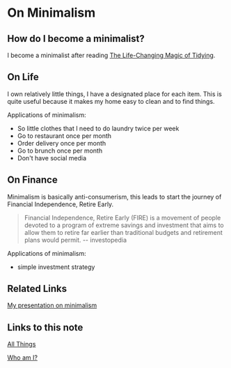 # On Minimalism

## How do I become a minimalist?

I become a minimalist after reading [The Life-Changing Magic of Tidying](https://www.amazon.co.uk/Life-Changing-Magic-Tidying-effective-clutter/dp/0091955106/ref=asc_df_0091955106/?tag=googshopuk-21&linkCode=df0&hvadid=310834580283&hvpos=&hvnetw=g&hvrand=11869604209145403320&hvpone=&hvptwo=&hvqmt=&hvdev=c&hvdvcmdl=&hvlocint=&hvlocphy=9041110&hvtargid=pla-492265979689&psc=1&th=1&psc=1).

## On Life

I own relatively little things, I have a designated place for each item.
This is quite useful because it makes my home easy to clean and to find things.

Applications of minimalism: 

- So little clothes that I need to do laundry twice per week
- Go to restaurant once per month
- Order delivery once per month
- Go to brunch once per month
- Don't have social media

## On Finance

Minimalism is basically anti-consumerism, this leads to start the journey of Financial Independence, Retire Early.

> Financial Independence, Retire Early (FIRE) is a movement of people devoted to a program of extreme savings and investment that aims to allow them to retire far earlier than traditional budgets and retirement plans would permit. -- investopedia

Applications of minimalism: 

- simple investment strategy

## Related Links

[My presentation on minimalism](https://www.bilibili.com/video/BV1u54y1x7zF)
## Links to this note

[All Things](all-things.md)

[Who am I?](index.md)

